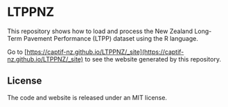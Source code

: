 # LTPPNZ

This repository shows how to load and process the New Zealand Long-Term Pavement Performance (LTPP) dataset using the R language.

Go to [https://captif-nz.github.io/LTPPNZ/_site](https://captif-nz.github.io/LTPPNZ/_site) to see the website generated by this repository.

## License

The code and website is released under an MIT license.
